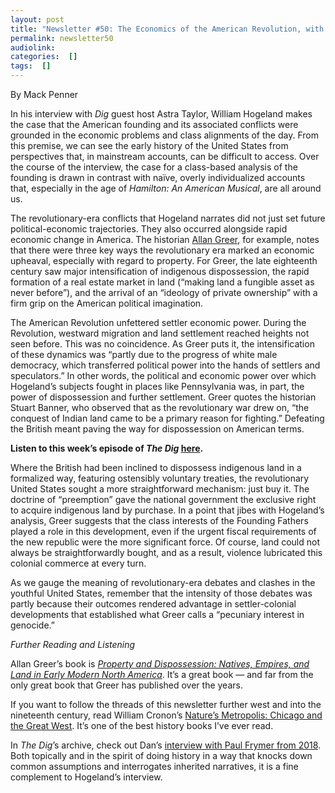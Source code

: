 ```yaml
---
layout: post
title: "Newsletter #50: The Economics of the American Revolution, with William Hogeland"
permalink: newsletter50
audiolink: 
categories:  []
tags:  []
---
```


By Mack Penner

In his interview with *Dig* guest host Astra Taylor, William Hogeland makes the case that the American founding and its associated conflicts were grounded in the economic problems and class alignments of the day. From this premise, we can see the early history of the United States from perspectives that, in mainstream accounts, can be difficult to access. Over the course of the interview, the case for a class-based analysis of the founding is drawn in contrast with naïve, overly individualized accounts that, especially in the age of *Hamilton: An American Musical*, are all around us. 

The revolutionary-era conflicts that Hogeland narrates did not just set future political-economic trajectories. They also occurred alongside rapid economic change in America. The historian [Allan Greer](https://www.cambridge.org/core/books/property-and-dispossession/86E2CDC237D929515DE3DC78BC2EFBCA), for example, notes that there were three key ways the revolutionary era marked an economic upheaval, especially with regard to property. For Greer, the late eighteenth century saw major intensification of indigenous dispossession, the rapid formation of a real estate market in land (“making land a fungible asset as never before”), and the arrival of an “ideology of private ownership” with a firm grip on the American political imagination. 

The American Revolution unfettered settler economic power. During the Revolution, westward migration and land settlement reached heights not seen before. This was no coincidence. As Greer puts it, the intensification of these dynamics was “partly due to the progress of white male democracy, which transferred political power into the hands of settlers and speculators.” In other words, the political and economic power over which Hogeland’s subjects fought in places like Pennsylvania was, in part, the power of dispossession and further settlement. Greer quotes the historian Stuart Banner, who observed that as the revolutionary war drew on, “the conquest of Indian land came to be a primary reason for fighting.” Defeating the British meant paving the way for dispossession on American terms.

**Listen to this week’s episode of *The Dig* [here](https://thedigradio.com/podcast/founding-finance-with-william-hogeland).**

Where the British had been inclined to dispossess indigenous land in a formalized way, featuring ostensibly voluntary treaties, the revolutionary United States sought a more straightforward mechanism: just buy it. The doctrine of “preemption” gave the national government the exclusive right to acquire indigenous land by purchase. In a point that jibes with Hogeland’s analysis, Greer suggests that the class interests of the Founding Fathers played a role in this development, even if the urgent fiscal requirements of the new republic were the more significant force. Of course, land could not always be straightforwardly bought, and as a result, violence lubricated this colonial commerce at every turn. 

As we gauge the meaning of revolutionary-era debates and clashes in the youthful United States, remember that the intensity of those debates was partly because their outcomes rendered advantage in settler-colonial developments that established what Greer calls a “pecuniary interest in genocide.” 

*Further Reading and Listening*

Allan Greer’s book is *[Property and Dispossession: Natives, Empires, and Land in Early Modern North America](https://www.cambridge.org/core/books/property-and-dispossession/86E2CDC237D929515DE3DC78BC2EFBCA)*. It’s a great book — and far from the only great book that Greer has published over the years. 

If you want to follow the threads of this newsletter further west and into the nineteenth century, read William Cronon’s [Nature’s Metropolis: Chicago and the Great West](https://wwnorton.com/books/Natures-Metropolis). It’s one of the best history books I’ve ever read. 

In *The Dig*’s archive, check out Dan’s [interview with Paul Frymer from 2018](https://thedigradio.com/podcast/building-an-american-empire-with-paul-frymer). Both topically and in the spirit of doing history in a way that knocks down common assumptions and interrogates inherited narratives, it is a fine complement to Hogeland’s interview. 
